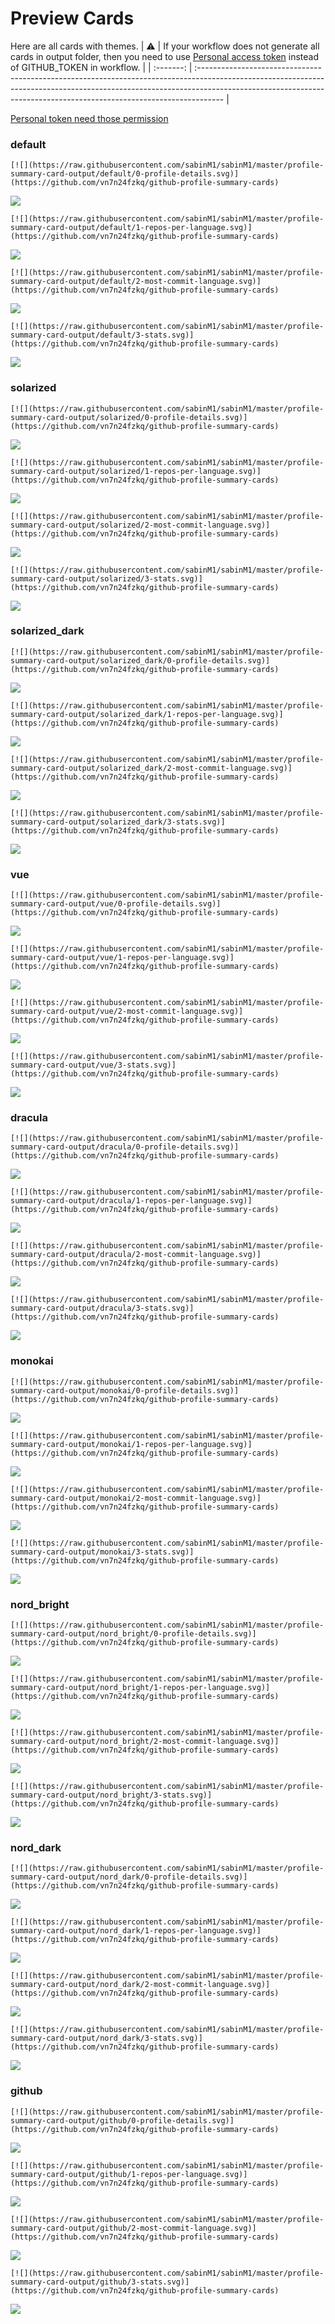 
# Preview Cards

Here are all cards with themes.
| :warning: | If your workflow does not generate all cards in output folder, then you need to use [Personal access token](https://docs.github.com/en/actions/configuring-and-managing-workflows/creating-and-storing-encrypted-secrets) instead of GITHUB_TOKEN in workflow. |
| :-------: | :------------------------------------------------------------------------------------------------------------------------------------------------------------------------------------------------------------------------------------------------ |

[Personal token need those permission](https://github.com/vn7n24fzkq/github-profile-summary-cards/wiki/Personal-access-token-permissions)


### default


```
[![](https://raw.githubusercontent.com/sabinM1/sabinM1/master/profile-summary-card-output/default/0-profile-details.svg)](https://github.com/vn7n24fzkq/github-profile-summary-cards)
```
![](https://raw.githubusercontent.com/sabinM1/sabinM1/master/profile-summary-card-output/default/0-profile-details.svg)


```
[![](https://raw.githubusercontent.com/sabinM1/sabinM1/master/profile-summary-card-output/default/1-repos-per-language.svg)](https://github.com/vn7n24fzkq/github-profile-summary-cards)
```
![](https://raw.githubusercontent.com/sabinM1/sabinM1/master/profile-summary-card-output/default/1-repos-per-language.svg)


```
[![](https://raw.githubusercontent.com/sabinM1/sabinM1/master/profile-summary-card-output/default/2-most-commit-language.svg)](https://github.com/vn7n24fzkq/github-profile-summary-cards)
```
![](https://raw.githubusercontent.com/sabinM1/sabinM1/master/profile-summary-card-output/default/2-most-commit-language.svg)


```
[![](https://raw.githubusercontent.com/sabinM1/sabinM1/master/profile-summary-card-output/default/3-stats.svg)](https://github.com/vn7n24fzkq/github-profile-summary-cards)
```
![](https://raw.githubusercontent.com/sabinM1/sabinM1/master/profile-summary-card-output/default/3-stats.svg)


### solarized


```
[![](https://raw.githubusercontent.com/sabinM1/sabinM1/master/profile-summary-card-output/solarized/0-profile-details.svg)](https://github.com/vn7n24fzkq/github-profile-summary-cards)
```
![](https://raw.githubusercontent.com/sabinM1/sabinM1/master/profile-summary-card-output/solarized/0-profile-details.svg)


```
[![](https://raw.githubusercontent.com/sabinM1/sabinM1/master/profile-summary-card-output/solarized/1-repos-per-language.svg)](https://github.com/vn7n24fzkq/github-profile-summary-cards)
```
![](https://raw.githubusercontent.com/sabinM1/sabinM1/master/profile-summary-card-output/solarized/1-repos-per-language.svg)


```
[![](https://raw.githubusercontent.com/sabinM1/sabinM1/master/profile-summary-card-output/solarized/2-most-commit-language.svg)](https://github.com/vn7n24fzkq/github-profile-summary-cards)
```
![](https://raw.githubusercontent.com/sabinM1/sabinM1/master/profile-summary-card-output/solarized/2-most-commit-language.svg)


```
[![](https://raw.githubusercontent.com/sabinM1/sabinM1/master/profile-summary-card-output/solarized/3-stats.svg)](https://github.com/vn7n24fzkq/github-profile-summary-cards)
```
![](https://raw.githubusercontent.com/sabinM1/sabinM1/master/profile-summary-card-output/solarized/3-stats.svg)


### solarized_dark


```
[![](https://raw.githubusercontent.com/sabinM1/sabinM1/master/profile-summary-card-output/solarized_dark/0-profile-details.svg)](https://github.com/vn7n24fzkq/github-profile-summary-cards)
```
![](https://raw.githubusercontent.com/sabinM1/sabinM1/master/profile-summary-card-output/solarized_dark/0-profile-details.svg)


```
[![](https://raw.githubusercontent.com/sabinM1/sabinM1/master/profile-summary-card-output/solarized_dark/1-repos-per-language.svg)](https://github.com/vn7n24fzkq/github-profile-summary-cards)
```
![](https://raw.githubusercontent.com/sabinM1/sabinM1/master/profile-summary-card-output/solarized_dark/1-repos-per-language.svg)


```
[![](https://raw.githubusercontent.com/sabinM1/sabinM1/master/profile-summary-card-output/solarized_dark/2-most-commit-language.svg)](https://github.com/vn7n24fzkq/github-profile-summary-cards)
```
![](https://raw.githubusercontent.com/sabinM1/sabinM1/master/profile-summary-card-output/solarized_dark/2-most-commit-language.svg)


```
[![](https://raw.githubusercontent.com/sabinM1/sabinM1/master/profile-summary-card-output/solarized_dark/3-stats.svg)](https://github.com/vn7n24fzkq/github-profile-summary-cards)
```
![](https://raw.githubusercontent.com/sabinM1/sabinM1/master/profile-summary-card-output/solarized_dark/3-stats.svg)


### vue


```
[![](https://raw.githubusercontent.com/sabinM1/sabinM1/master/profile-summary-card-output/vue/0-profile-details.svg)](https://github.com/vn7n24fzkq/github-profile-summary-cards)
```
![](https://raw.githubusercontent.com/sabinM1/sabinM1/master/profile-summary-card-output/vue/0-profile-details.svg)


```
[![](https://raw.githubusercontent.com/sabinM1/sabinM1/master/profile-summary-card-output/vue/1-repos-per-language.svg)](https://github.com/vn7n24fzkq/github-profile-summary-cards)
```
![](https://raw.githubusercontent.com/sabinM1/sabinM1/master/profile-summary-card-output/vue/1-repos-per-language.svg)


```
[![](https://raw.githubusercontent.com/sabinM1/sabinM1/master/profile-summary-card-output/vue/2-most-commit-language.svg)](https://github.com/vn7n24fzkq/github-profile-summary-cards)
```
![](https://raw.githubusercontent.com/sabinM1/sabinM1/master/profile-summary-card-output/vue/2-most-commit-language.svg)


```
[![](https://raw.githubusercontent.com/sabinM1/sabinM1/master/profile-summary-card-output/vue/3-stats.svg)](https://github.com/vn7n24fzkq/github-profile-summary-cards)
```
![](https://raw.githubusercontent.com/sabinM1/sabinM1/master/profile-summary-card-output/vue/3-stats.svg)


### dracula


```
[![](https://raw.githubusercontent.com/sabinM1/sabinM1/master/profile-summary-card-output/dracula/0-profile-details.svg)](https://github.com/vn7n24fzkq/github-profile-summary-cards)
```
![](https://raw.githubusercontent.com/sabinM1/sabinM1/master/profile-summary-card-output/dracula/0-profile-details.svg)


```
[![](https://raw.githubusercontent.com/sabinM1/sabinM1/master/profile-summary-card-output/dracula/1-repos-per-language.svg)](https://github.com/vn7n24fzkq/github-profile-summary-cards)
```
![](https://raw.githubusercontent.com/sabinM1/sabinM1/master/profile-summary-card-output/dracula/1-repos-per-language.svg)


```
[![](https://raw.githubusercontent.com/sabinM1/sabinM1/master/profile-summary-card-output/dracula/2-most-commit-language.svg)](https://github.com/vn7n24fzkq/github-profile-summary-cards)
```
![](https://raw.githubusercontent.com/sabinM1/sabinM1/master/profile-summary-card-output/dracula/2-most-commit-language.svg)


```
[![](https://raw.githubusercontent.com/sabinM1/sabinM1/master/profile-summary-card-output/dracula/3-stats.svg)](https://github.com/vn7n24fzkq/github-profile-summary-cards)
```
![](https://raw.githubusercontent.com/sabinM1/sabinM1/master/profile-summary-card-output/dracula/3-stats.svg)


### monokai


```
[![](https://raw.githubusercontent.com/sabinM1/sabinM1/master/profile-summary-card-output/monokai/0-profile-details.svg)](https://github.com/vn7n24fzkq/github-profile-summary-cards)
```
![](https://raw.githubusercontent.com/sabinM1/sabinM1/master/profile-summary-card-output/monokai/0-profile-details.svg)


```
[![](https://raw.githubusercontent.com/sabinM1/sabinM1/master/profile-summary-card-output/monokai/1-repos-per-language.svg)](https://github.com/vn7n24fzkq/github-profile-summary-cards)
```
![](https://raw.githubusercontent.com/sabinM1/sabinM1/master/profile-summary-card-output/monokai/1-repos-per-language.svg)


```
[![](https://raw.githubusercontent.com/sabinM1/sabinM1/master/profile-summary-card-output/monokai/2-most-commit-language.svg)](https://github.com/vn7n24fzkq/github-profile-summary-cards)
```
![](https://raw.githubusercontent.com/sabinM1/sabinM1/master/profile-summary-card-output/monokai/2-most-commit-language.svg)


```
[![](https://raw.githubusercontent.com/sabinM1/sabinM1/master/profile-summary-card-output/monokai/3-stats.svg)](https://github.com/vn7n24fzkq/github-profile-summary-cards)
```
![](https://raw.githubusercontent.com/sabinM1/sabinM1/master/profile-summary-card-output/monokai/3-stats.svg)


### nord_bright


```
[![](https://raw.githubusercontent.com/sabinM1/sabinM1/master/profile-summary-card-output/nord_bright/0-profile-details.svg)](https://github.com/vn7n24fzkq/github-profile-summary-cards)
```
![](https://raw.githubusercontent.com/sabinM1/sabinM1/master/profile-summary-card-output/nord_bright/0-profile-details.svg)


```
[![](https://raw.githubusercontent.com/sabinM1/sabinM1/master/profile-summary-card-output/nord_bright/1-repos-per-language.svg)](https://github.com/vn7n24fzkq/github-profile-summary-cards)
```
![](https://raw.githubusercontent.com/sabinM1/sabinM1/master/profile-summary-card-output/nord_bright/1-repos-per-language.svg)


```
[![](https://raw.githubusercontent.com/sabinM1/sabinM1/master/profile-summary-card-output/nord_bright/2-most-commit-language.svg)](https://github.com/vn7n24fzkq/github-profile-summary-cards)
```
![](https://raw.githubusercontent.com/sabinM1/sabinM1/master/profile-summary-card-output/nord_bright/2-most-commit-language.svg)


```
[![](https://raw.githubusercontent.com/sabinM1/sabinM1/master/profile-summary-card-output/nord_bright/3-stats.svg)](https://github.com/vn7n24fzkq/github-profile-summary-cards)
```
![](https://raw.githubusercontent.com/sabinM1/sabinM1/master/profile-summary-card-output/nord_bright/3-stats.svg)


### nord_dark


```
[![](https://raw.githubusercontent.com/sabinM1/sabinM1/master/profile-summary-card-output/nord_dark/0-profile-details.svg)](https://github.com/vn7n24fzkq/github-profile-summary-cards)
```
![](https://raw.githubusercontent.com/sabinM1/sabinM1/master/profile-summary-card-output/nord_dark/0-profile-details.svg)


```
[![](https://raw.githubusercontent.com/sabinM1/sabinM1/master/profile-summary-card-output/nord_dark/1-repos-per-language.svg)](https://github.com/vn7n24fzkq/github-profile-summary-cards)
```
![](https://raw.githubusercontent.com/sabinM1/sabinM1/master/profile-summary-card-output/nord_dark/1-repos-per-language.svg)


```
[![](https://raw.githubusercontent.com/sabinM1/sabinM1/master/profile-summary-card-output/nord_dark/2-most-commit-language.svg)](https://github.com/vn7n24fzkq/github-profile-summary-cards)
```
![](https://raw.githubusercontent.com/sabinM1/sabinM1/master/profile-summary-card-output/nord_dark/2-most-commit-language.svg)


```
[![](https://raw.githubusercontent.com/sabinM1/sabinM1/master/profile-summary-card-output/nord_dark/3-stats.svg)](https://github.com/vn7n24fzkq/github-profile-summary-cards)
```
![](https://raw.githubusercontent.com/sabinM1/sabinM1/master/profile-summary-card-output/nord_dark/3-stats.svg)


### github


```
[![](https://raw.githubusercontent.com/sabinM1/sabinM1/master/profile-summary-card-output/github/0-profile-details.svg)](https://github.com/vn7n24fzkq/github-profile-summary-cards)
```
![](https://raw.githubusercontent.com/sabinM1/sabinM1/master/profile-summary-card-output/github/0-profile-details.svg)


```
[![](https://raw.githubusercontent.com/sabinM1/sabinM1/master/profile-summary-card-output/github/1-repos-per-language.svg)](https://github.com/vn7n24fzkq/github-profile-summary-cards)
```
![](https://raw.githubusercontent.com/sabinM1/sabinM1/master/profile-summary-card-output/github/1-repos-per-language.svg)


```
[![](https://raw.githubusercontent.com/sabinM1/sabinM1/master/profile-summary-card-output/github/2-most-commit-language.svg)](https://github.com/vn7n24fzkq/github-profile-summary-cards)
```
![](https://raw.githubusercontent.com/sabinM1/sabinM1/master/profile-summary-card-output/github/2-most-commit-language.svg)


```
[![](https://raw.githubusercontent.com/sabinM1/sabinM1/master/profile-summary-card-output/github/3-stats.svg)](https://github.com/vn7n24fzkq/github-profile-summary-cards)
```
![](https://raw.githubusercontent.com/sabinM1/sabinM1/master/profile-summary-card-output/github/3-stats.svg)

